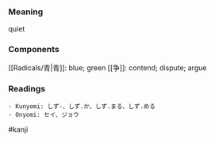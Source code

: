 ### Meaning

quiet

### Components

[[Radicals/青|青]]: blue; green [[争]]: contend; dispute; argue

### Readings

```
- Kunyomi: しず-、しず.か、しず.まる、しず.める
- Onyomi: セイ、ジョウ
```

#kanji